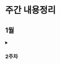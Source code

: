 # 주간 내용정리

## 1월
<details>
  <summary><h3>2주차</h3></summary>

  <details>
    <summary>GIT</summary>
    <h4>CLI</h4>
    - CLI(Command Line Interface): **명령어**를 통해 사용자와 컴퓨터가 상호 작용하는 방식
  </details>

  <details>
    <summary>CLI</summary>
    
    - cd
  </details>

  <details>
    <summary>Chat GPT&API</summary>
    
    - cd
  </details>
  
</details>
